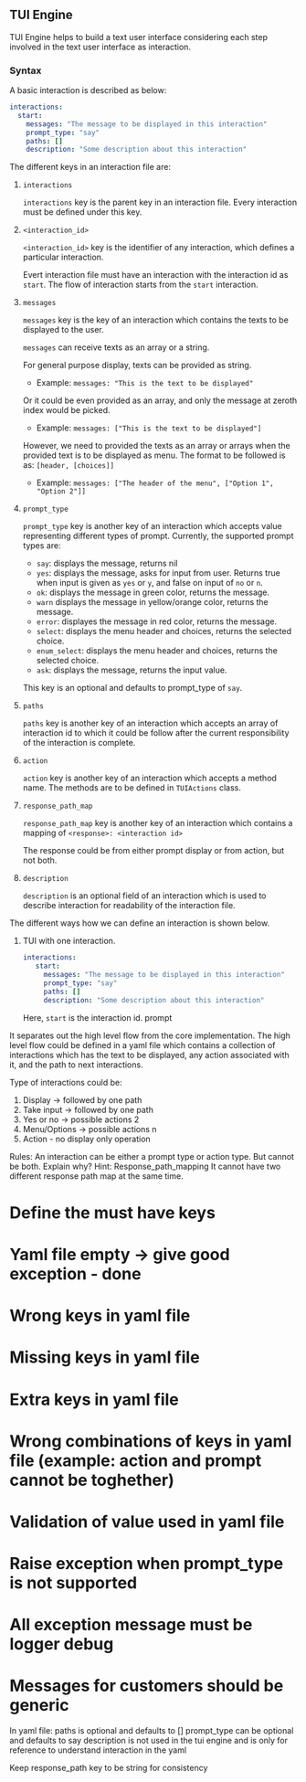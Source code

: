 ## TUI Engine

TUI Engine helps to build a text user interface considering each step involved in the text user interface as interaction.

### Syntax

A basic interaction is described as below:
```YAML
interactions:
  start:
    messages: "The message to be displayed in this interaction"
    prompt_type: "say"
    paths: []
    description: "Some description about this interaction"
```

The different keys in an interaction file are:

1. `interactions`

   `interactions` key is the parent key in an interaction file. Every interaction must be defined under this key.

2. `<interaction_id>`

   `<interaction_id>` key is the identifier of any interaction, which defines a particular interaction.

   Evert interaction file must have an interaction with the interaction id as `start`.
   The flow of interaction starts from the `start` interaction.

3. `messages`

   `messages` key is the key of an interaction which contains the texts to be displayed to the user.

   `messages` can receive texts as an array or a string.

   For general purpose display, texts can be provided as string. 

   - Example: `messages: "This is the text to be displayed"`

   Or it could be even provided as an array, and only the message at zeroth index would be picked.

   - Example: `messages: ["This is the text to be displayed"]`

   However, we need to provided the texts as an array or arrays when the provided text is to be displayed as menu. The format to be followed is as: `[header, [choices]]`

   - Example: `messages: ["The header of the menu", ["Option 1", "Option 2"]]`
   
4. `prompt_type`
   
   `prompt_type` key is another key of an interaction which accepts value representing different types of prompt. Currently, the supported prompt types are:

   - `say`: displays the message, returns nil
   - `yes`: displays the message, asks for input from user. Returns true when input is given as `yes` or `y`, and false on input of `no` or `n`.
   - `ok`: displays the message in green color, returns the message.
   - `warn` displays the message in yellow/orange color, returns the message.
   - `error`: displayes the message in red color, returns the message.
   - `select`: displays the menu header and choices, returns the selected choice.
   - `enum_select`: displays the menu header and choices, returns the selected choice.
   - `ask`: displays the message, returns the input value.

   This key is an optional and defaults to prompt_type of `say`.

5. `paths`

   `paths` key is another key of an interaction which accepts an array of interaction id to which it could be follow after the current responsibility of the interaction is complete.

6. `action`

   `action`  key is another key of an interaction which accepts a method name. The methods are to be defined in `TUIActions` class.

7. `response_path_map`

   `response_path_map` key is another key of an interaction which contains a mapping of `<response>: <interaction id>`

   The response could be from either prompt display or from action, but not both.

8. `description`

   `description` is an optional field of an interaction which is used to describe interaction for readability of the interaction file.


The different ways how we can define an interaction is shown below.

1. TUI with one interaction.
   ```YAML
   interactions:
      start:
        messages: "The message to be displayed in this interaction"
        prompt_type: "say"
        paths: []
        description: "Some description about this interaction"
   ```
   Here, `start` is the interaction id. prompt



It separates out the high level flow from the core implementation. The high level flow could be defined in a yaml file which contains a collection of interactions which has the text to be displayed, any action associated with it, and the path to next interactions. 

Type of interactions could be:
1. Display -> followed by one path
2. Take input -> followed by one path
3. Yes or no -> possible actions 2
4. Menu/Options -> possible actions n
5. Action - no display only operation


Rules:
An interaction can be either a prompt type or action type. But cannot be both. Explain why? Hint: Response_path_mapping
It cannot have two different response path map at the same time.

# Define the must have keys
# Yaml file empty -> give good exception - done
# Wrong keys in yaml file
# Missing keys in yaml file
# Extra keys in yaml file
# Wrong combinations of keys in yaml file (example: action and prompt cannot be toghether)
# Validation of value used in yaml file
# Raise exception when prompt_type is not supported
# All exception message must be logger debug
# Messages for customers should be generic

In yaml file:
paths is optional and defaults to []
prompt_type can be optional and defaults to say
description is not used in the tui engine and is only for reference to understand interaction in the yaml

Keep response_path key to be string for consistency